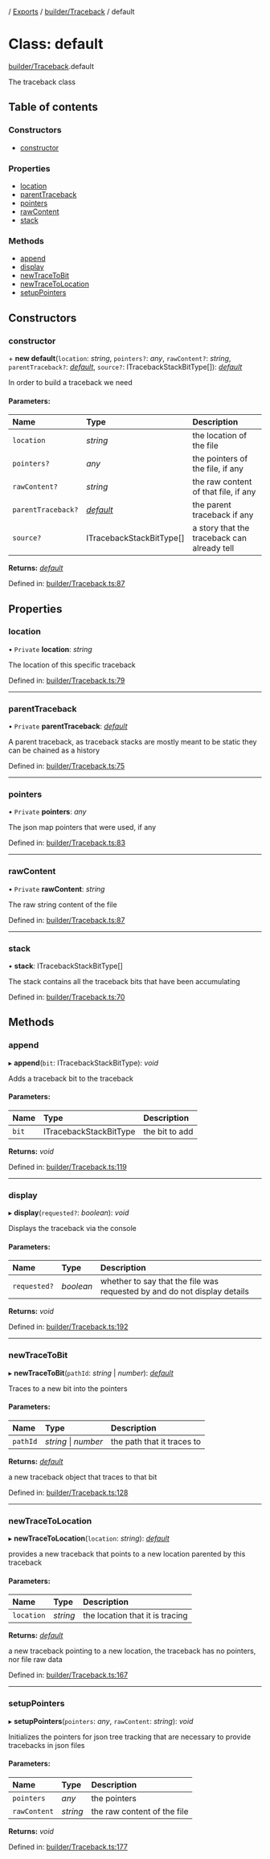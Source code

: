 [](../README.md) / [Exports](../modules.md) / [builder/Traceback](../modules/builder_traceback.md) / default

# Class: default

[builder/Traceback](../modules/builder_traceback.md).default

The traceback class

## Table of contents

### Constructors

- [constructor](builder_traceback.default.md#constructor)

### Properties

- [location](builder_traceback.default.md#location)
- [parentTraceback](builder_traceback.default.md#parenttraceback)
- [pointers](builder_traceback.default.md#pointers)
- [rawContent](builder_traceback.default.md#rawcontent)
- [stack](builder_traceback.default.md#stack)

### Methods

- [append](builder_traceback.default.md#append)
- [display](builder_traceback.default.md#display)
- [newTraceToBit](builder_traceback.default.md#newtracetobit)
- [newTraceToLocation](builder_traceback.default.md#newtracetolocation)
- [setupPointers](builder_traceback.default.md#setuppointers)

## Constructors

### constructor

\+ **new default**(`location`: *string*, `pointers?`: *any*, `rawContent?`: *string*, `parentTraceback?`: [*default*](builder_traceback.default.md), `source?`: ITracebackStackBitType[]): [*default*](builder_traceback.default.md)

In order to build a traceback we need

#### Parameters:

Name | Type | Description |
:------ | :------ | :------ |
`location` | *string* | the location of the file   |
`pointers?` | *any* | the pointers of the file, if any   |
`rawContent?` | *string* | the raw content of that file, if any   |
`parentTraceback?` | [*default*](builder_traceback.default.md) | the parent traceback if any   |
`source?` | ITracebackStackBitType[] | a story that the traceback can already tell    |

**Returns:** [*default*](builder_traceback.default.md)

Defined in: [builder/Traceback.ts:87](https://github.com/onzag/itemize/blob/0569bdf2/builder/Traceback.ts#L87)

## Properties

### location

• `Private` **location**: *string*

The location of this specific traceback

Defined in: [builder/Traceback.ts:79](https://github.com/onzag/itemize/blob/0569bdf2/builder/Traceback.ts#L79)

___

### parentTraceback

• `Private` **parentTraceback**: [*default*](builder_traceback.default.md)

A parent traceback, as traceback stacks are mostly meant to be static
they can be chained as a history

Defined in: [builder/Traceback.ts:75](https://github.com/onzag/itemize/blob/0569bdf2/builder/Traceback.ts#L75)

___

### pointers

• `Private` **pointers**: *any*

The json map pointers that were used, if any

Defined in: [builder/Traceback.ts:83](https://github.com/onzag/itemize/blob/0569bdf2/builder/Traceback.ts#L83)

___

### rawContent

• `Private` **rawContent**: *string*

The raw string content of the file

Defined in: [builder/Traceback.ts:87](https://github.com/onzag/itemize/blob/0569bdf2/builder/Traceback.ts#L87)

___

### stack

• **stack**: ITracebackStackBitType[]

The stack contains all the traceback bits that have been accumulating

Defined in: [builder/Traceback.ts:70](https://github.com/onzag/itemize/blob/0569bdf2/builder/Traceback.ts#L70)

## Methods

### append

▸ **append**(`bit`: ITracebackStackBitType): *void*

Adds a traceback bit to the traceback

#### Parameters:

Name | Type | Description |
:------ | :------ | :------ |
`bit` | ITracebackStackBitType | the bit to add    |

**Returns:** *void*

Defined in: [builder/Traceback.ts:119](https://github.com/onzag/itemize/blob/0569bdf2/builder/Traceback.ts#L119)

___

### display

▸ **display**(`requested?`: *boolean*): *void*

Displays the traceback via the console

#### Parameters:

Name | Type | Description |
:------ | :------ | :------ |
`requested?` | *boolean* | whether to say that the file was requested by and do not display details    |

**Returns:** *void*

Defined in: [builder/Traceback.ts:192](https://github.com/onzag/itemize/blob/0569bdf2/builder/Traceback.ts#L192)

___

### newTraceToBit

▸ **newTraceToBit**(`pathId`: *string* \| *number*): [*default*](builder_traceback.default.md)

Traces to a new bit into the pointers

#### Parameters:

Name | Type | Description |
:------ | :------ | :------ |
`pathId` | *string* \| *number* | the path that it traces to   |

**Returns:** [*default*](builder_traceback.default.md)

a new traceback object that traces to that bit

Defined in: [builder/Traceback.ts:128](https://github.com/onzag/itemize/blob/0569bdf2/builder/Traceback.ts#L128)

___

### newTraceToLocation

▸ **newTraceToLocation**(`location`: *string*): [*default*](builder_traceback.default.md)

provides a new traceback that points to a new location parented
by this traceback

#### Parameters:

Name | Type | Description |
:------ | :------ | :------ |
`location` | *string* | the location that it is tracing   |

**Returns:** [*default*](builder_traceback.default.md)

a new traceback pointing to a new location, the traceback
has no pointers, nor file raw data

Defined in: [builder/Traceback.ts:167](https://github.com/onzag/itemize/blob/0569bdf2/builder/Traceback.ts#L167)

___

### setupPointers

▸ **setupPointers**(`pointers`: *any*, `rawContent`: *string*): *void*

Initializes the pointers for json tree tracking that
are necessary to provide tracebacks in json files

#### Parameters:

Name | Type | Description |
:------ | :------ | :------ |
`pointers` | *any* | the pointers   |
`rawContent` | *string* | the raw content of the file    |

**Returns:** *void*

Defined in: [builder/Traceback.ts:177](https://github.com/onzag/itemize/blob/0569bdf2/builder/Traceback.ts#L177)
